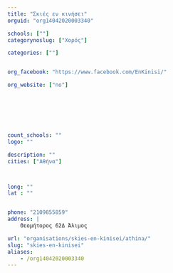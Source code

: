 ```yaml
---
title: "Σκιές εν κινήσει"
orguid: "org14042020003340"

schools: [""]
categorynoslug: ["Χορός"]

categories: [""]


org_facebook: "https://www.facebook.com/EnKinisi/"

org_website: ["no"]







count_schools: ""
logo: ""

description: ""
cities: ["Αθήνα"]



long: ""
lat : ""


phone: "2109855859"
address: |
    Θεομήτορος 62Δ Άλιμος

url: "organisations/skies-en-kinisei/athina/"
slug: "skies-en-kinisei"
aliases:
    - /org14042020003340
---
```



